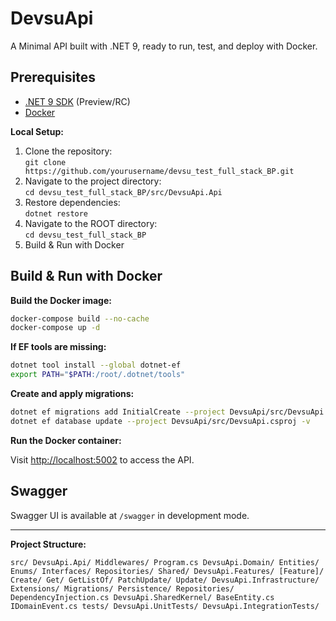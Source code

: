 # DevsuApi

A Minimal API built with .NET 9, ready to run, test, and deploy with Docker.

## Prerequisites

- [.NET 9 SDK](https://dotnet.microsoft.com/download/dotnet/9.0) (Preview/RC)
- [Docker](https://www.docker.com/get-started)

**Local Setup:**

1. Clone the repository:  
   `git clone https://github.com/yourusername/devsu_test_full_stack_BP.git`
2. Navigate to the project directory:  
   `cd devsu_test_full_stack_BP/src/DevsuApi.Api`
3. Restore dependencies:  
   `dotnet restore`
4. Navigate to the ROOT directory:  
   `cd devsu_test_full_stack_BP`
5. Build & Run with Docker

## Build & Run with Docker

**Build the Docker image:**

   ```sh
   docker-compose build --no-cache
   docker-compose up -d
   ```

**If EF tools are missing:**

   ```sh
   dotnet tool install --global dotnet-ef
   export PATH="$PATH:/root/.dotnet/tools"
   ```

**Create and apply migrations:**

   ```sh
   dotnet ef migrations add InitialCreate --project DevsuApi/src/DevsuApi.csproj
   dotnet ef database update --project DevsuApi/src/DevsuApi.csproj -v
   ```

**Run the Docker container:**

Visit [http://localhost:5002](http://localhost:5002) to access the API.

## Swagger

Swagger UI is available at `/swagger` in development mode.

---

**Project Structure:**

`` src/
      DevsuApi.Api/
         Middlewares/
         Program.cs
      DevsuApi.Domain/
         Entities/
         Enums/
         Interfaces/
         Repositories/
         Shared/
      DevsuApi.Features/
         [Feature]/
            Create/
            Get/
            GetListOf/
            PatchUpdate/
            Update/
      DevsuApi.Infrastructure/
         Extensions/
         Migrations/
         Persistence/
         Repositories/
         DependencyInjection.cs
      DevsuApi.SharedKernel/
         BaseEntity.cs
         IDomainEvent.cs
      tests/
         DevsuApi.UnitTests/
         DevsuApi.IntegrationTests/
   ``
